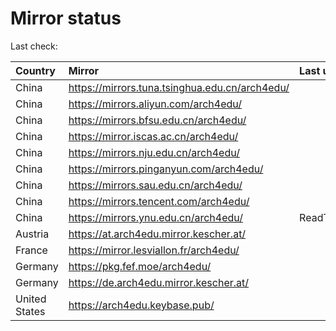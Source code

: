 <script src="./time.js"></script>
# Mirror status
Last check: <script type="text/javascript">localize(1667270238.5960538);</script>

|Country|Mirror|Last update|
|:------|:-----|:----------|
|China|https://mirrors.tuna.tsinghua.edu.cn/arch4edu/|<script type="text/javascript">localize(1667241908);</script>|
|China|https://mirrors.aliyun.com/arch4edu/|<script type="text/javascript">localize(1667198763);</script>|
|China|https://mirrors.bfsu.edu.cn/arch4edu/|<script type="text/javascript">localize(1667241908);</script>|
|China|https://mirror.iscas.ac.cn/arch4edu/|<script type="text/javascript">localize(1667241908);</script>|
|China|https://mirrors.nju.edu.cn/arch4edu/|<script type="text/javascript">localize(1667198763);</script>|
|China|https://mirrors.pinganyun.com/arch4edu/|<script type="text/javascript">localize(1667241908);</script>|
|China|https://mirrors.sau.edu.cn/arch4edu/|<script type="text/javascript">localize(1650446957);</script>|
|China|https://mirrors.tencent.com/arch4edu/|<script type="text/javascript">localize(1667155255);</script>|
|China|https://mirrors.ynu.edu.cn/arch4edu/|ReadTimeout|
|Austria|https://at.arch4edu.mirror.kescher.at/|<script type="text/javascript">localize(1667241908);</script>|
|France|https://mirror.lesviallon.fr/arch4edu/|<script type="text/javascript">localize(1667241908);</script>|
|Germany|https://pkg.fef.moe/arch4edu/|<script type="text/javascript">localize(1667241908);</script>|
|Germany|https://de.arch4edu.mirror.kescher.at/|<script type="text/javascript">localize(1667241908);</script>|
|United States|https://arch4edu.keybase.pub/|<script type="text/javascript">localize(1667198763);</script>|

<script src="./tablefilter/tablefilter.js"></script>
<script src="./table.js"></script>